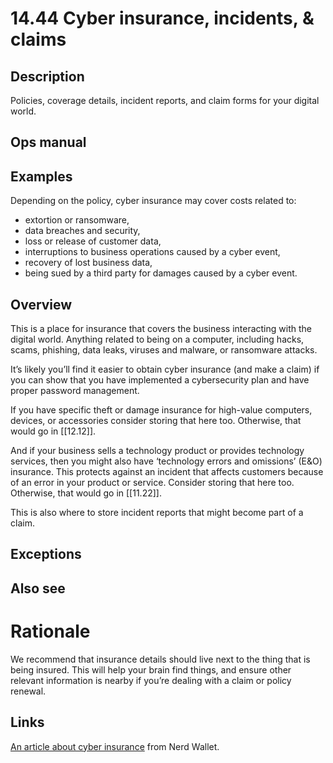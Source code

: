 # 14.44 Cyber insurance, incidents, & claims

## Description

Policies, coverage details, incident reports, and claim forms for your digital world.

## Ops manual

## Examples

Depending on the policy, cyber insurance may cover costs related to:

- extortion or ransomware,
- data breaches and security,
- loss or release of customer data,
- interruptions to business operations caused by a cyber event,
- recovery of lost business data,
- being sued by a third party for damages caused by a cyber event.

## Overview

This is a place for insurance that covers the business interacting with the digital world. Anything related to being on a computer, including hacks, scams, phishing, data leaks, viruses and malware, or ransomware attacks.

It’s likely you’ll find it easier to obtain cyber insurance (and make a claim) if you can show that you have implemented a cybersecurity plan and have proper password management.

If you have specific theft or damage insurance for high-value computers, devices, or accessories consider storing that here too. Otherwise, that would go in [[12.12]].

And if your business sells a technology product or provides technology services, then you might also have ‘technology errors and omissions’ (E&O) insurance. This protects against an incident that affects customers because of an error in your product or service. Consider storing that here too. Otherwise, that would go in [[11.22]].

This is also where to store incident reports that might become part of a claim.

## Exceptions

## Also see

# Rationale

We recommend that insurance details should live next to the thing that is being insured. This will help your brain find things, and ensure other relevant information is nearby if you’re dealing with a claim or policy renewal.

## Links

[An article about cyber insurance](https://www.nerdwallet.com/article/small-business/cybersecurity-insurance) from Nerd Wallet.
